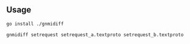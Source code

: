 ## Usage

```bash
go install ./gnmidiff

gnmidiff setrequest setrequest_a.textproto setrequest_b.textproto
```
